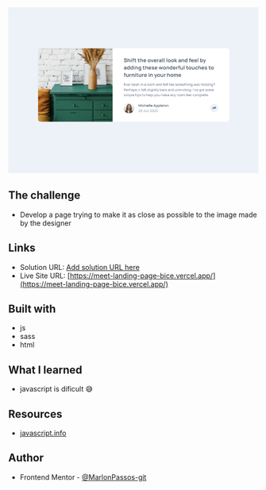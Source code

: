 <img src="print.png">

## The challenge

- Develop a page trying to make it as close as possible to the image made by the designer



## Links

- Solution URL: [Add solution URL here](https://your-solution-url.com)
- Live Site URL: [https://meet-landing-page-bice.vercel.app/](https://meet-landing-page-bice.vercel.app/)


## Built with

-  js
-  sass
-  html


## What I learned

- javascript is dificult 😅

## **Resources**

- [javascript.info](https://javascript.info/)

## **Author**

- Frontend Mentor - [@MarlonPassos-git](https://www.frontendmentor.io/profile/MarlonPassos-git)



